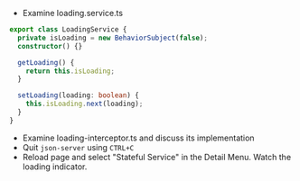 - Examine loading.service.ts

```typescript
export class LoadingService {
  private isLoading = new BehaviorSubject(false);
  constructor() {}

  getLoading() {
    return this.isLoading;
  }

  setLoading(loading: boolean) {
    this.isLoading.next(loading);
  }
}
```
- Examine loading-interceptor.ts and discuss its implementation
- Quit `json-server` using `CTRL+C`
- Reload page and select "Stateful Service" in the Detail Menu. Watch the loading indicator.